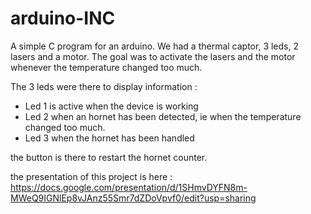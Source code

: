 # arduino-INC

A simple C program for an arduino. We had a thermal captor, 3 leds, 2 lasers and a motor.
The goal was to activate the lasers and the motor whenever the temperature changed too much.

The 3 leds were there to display information : 
  - Led 1 is active when the device is working
  - Led 2 when an hornet has been detected, ie when the temperature changed too much.
  - Led 3 when the hornet has been handled
  
  
the button is there to restart the hornet counter.

the presentation of this project is here : https://docs.google.com/presentation/d/1SHmvDYFN8m-MWeQ9IGNlEp8vJAnz55Smr7dZDoVpvf0/edit?usp=sharing
